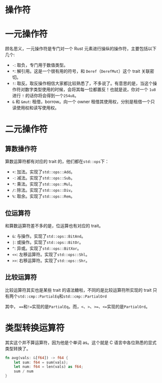 # 操作符

# 一元操作符

顾名思义，一元操作符是专门对一个 Rust 元素进行操纵的操作符，主要包括以下几个:

- `-`: 取负，专门用于数值类型。
- `*`: 解引用。这是一个很有用的符号，和 `Deref`（`DerefMut`）这个 trait 关联密切。
- `!`: 取反。取反操作相信大家都比较熟悉了，不多说了。有意思的是，当这个操作符对数字类型使用的时候，会将其每一位都置反！也就是说，你对一个 `1u8` 进行 `!` 的话你将会得到一个`254u8`。
- `&` 和 `&mut`: 租借，borrow。向一个 owner 租借其使用权，分别是租借一个只读使用权和读写使用权。

# 二元操作符

## 算数操作符

算数运算符都有对应的 trait 的，他们都在`std::ops`下：

- `+`: 加法。实现了`std::ops::Add`。
- `-`: 减法。实现了`std::ops::Sub`。
- `*`: 乘法。实现了`std::ops::Mul`。
- `/`: 除法。实现了`std::ops::Div`。
- `%`: 取余。实现了`std::ops::Rem`。

## 位运算符

和算数运算符差不多的是，位运算也有对应的 trait。

- `&`: 与操作。实现了`std::ops::BitAnd`。
- `|`: 或操作。实现了`std::ops::BitOr`。
- `^`: 异或。实现了`std::ops::BitXor`。
- `<<`: 左移运算符。实现了`std::ops::Shl`。
- `>>`: 右移运算符。实现了`std::ops::Shr`。

## 比较运算符

比较运算符其实也是某些 trait 的语法糖啦，不同的是比较运算符所实现的 trait 只有两个`std::cmp::PartialEq`和`std::cmp::PartialOrd`

其中， `==`和`!=`实现的是`PartialEq`。而，`<`、`>`、`>=`、`<=`实现的是`PartialOrd`。

# 类型转换运算符

其实这个并不算运算符，因为他是个单词 as。这个就是 C 语言中各位熟悉的显式类型转换了。

```rs
fn avg(vals: &[f64]) -> f64 {
    let sum: f64 = sum(vals);
    let num: f64 = len(vals) as f64;
    sum / num
}
```
